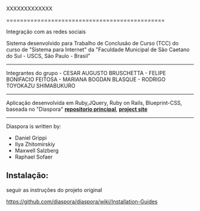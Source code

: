 XXXXXXXXXXXXX

==============================================


Integração com as redes sociais


Sistema desenvolvido para Trabalho de Conclusão de Curso (TCC) do curso de "Sistema para Internet" da "Faculdade Municipal de São Caetano do Sul - USCS, São Paulo - Brasil"

********************
Integrantes do grupo
	- CESAR AUGUSTO BRUSCHETTA
	- FELIPE BONIFACIO FEITOSA
	- MARIANA BOGDAN BLASQUE
	- RODRIGO TOYOKAZU SHIMABUKURO


*************************
Aplicação desenvolvida em Ruby,JQuery, Ruby on Rails, Blueprint-CSS, baseada no "Diaspora" **[repositorio principal](https://github.com/diaspora/diaspora)**, **[project site](http://diasporaproject.org)**


********************
Diaspora is written by:
  - Daniel Grippi
  - Ilya Zhitomirskiy
  - Maxwell Salzberg
  - Raphael Sofaer





## Instalação:

seguir as instruções do projeto original

https://github.com/diaspora/diaspora/wiki/Installation-Guides


